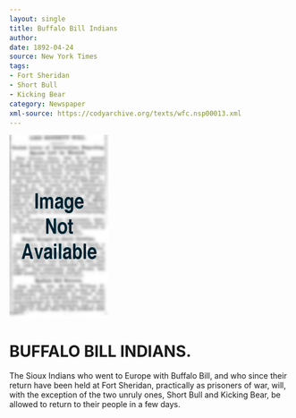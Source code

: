 ```yaml
---
layout: single
title: Buffalo Bill Indians
author: 
date: 1892-04-24
source: New York Times
tags:
- Fort Sheridan
- Short Bull
- Kicking Bear
category: Newspaper
xml-source: https://codyarchive.org/texts/wfc.nsp00013.xml
---
```

![Image not available](/figures/default_document.png "Image not available")

# BUFFALO BILL INDIANS.

The Sioux Indians who went to Europe with Buffalo Bill, and who since their return have been held at Fort Sheridan, practically as prisoners of war, will, with the exception of the two unruly ones, Short Bull and Kicking Bear, be allowed to return to their people in a few days.

